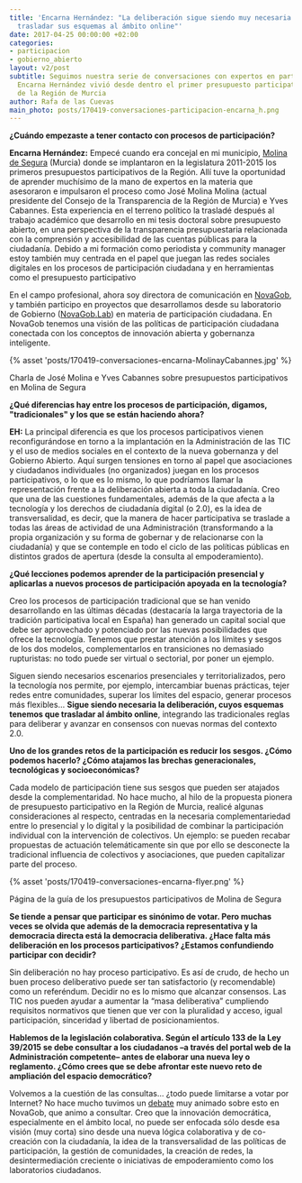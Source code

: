 ```yaml
---
title: 'Encarna Hernández: "La deliberación sigue siendo muy necesaria. Tenemos que
  trasladar sus esquemas al ámbito online"'
date: 2017-04-25 00:00:00 +02:00
categories:
- participacion
- gobierno_abierto
layout: v2/post
subtitle: Seguimos nuestra serie de conversaciones con expertos en participación ciudadana.
  Encarna Hernández vivió desde dentro el primer presupuesto participativo municipal
  de la Región de Murcia
author: Rafa de las Cuevas
main_photo: posts/170419-conversaciones-participacion-encarna_h.png
---
```


**¿Cuándo empezaste a tener contacto con procesos de participación?**

**Encarna Hernández:** Empecé cuando era concejal en mi municipio, [Molina de Segura](http://portal.molinadesegura.es/index.php?option=com_content&view=article&id=3174&Itemid=1167) (Murcia) donde se implantaron en la legislatura 2011-2015 los primeros presupuestos participativos de la Región. Allí tuve la oportunidad de aprender muchísimo de la mano de expertos en la materia que asesoraron e impulsaron el proceso como José Molina Molina (actual presidente del Consejo de la Transparencia de la Región de Murcia) e Yves Cabannes. Esta experiencia en el terreno político la trasladé después al trabajo académico que desarrollo en mi tesis doctoral sobre presupuesto abierto, en una perspectiva de la transparencia presupuestaria relacionada con la comprensión y accesibilidad de las cuentas públicas para la ciudadanía. Debido a mi formación como periodista y community manager estoy también muy centrada en el papel que juegan las redes sociales digitales en los procesos de participación ciudadana y en herramientas como el presupuesto participativo

En el campo profesional, ahora soy directora de comunicación en [NovaGob](http://novagob.org/), y también participo en proyectos que desarrollamos desde su laboratorio de Gobierno ([NovaGob.Lab](https://lab.novagob.org/)) en materia de participación ciudadana. En NovaGob tenemos una visión de las políticas de participación ciudadana conectada con los conceptos de innovación abierta y gobernanza inteligente.

<div class="separator blue short"></div>
{% asset 'posts/170419-conversaciones-encarna-MolinayCabannes.jpg' %}
<p>Charla de José Molina e Yves Cabannes sobre presupuestos participativos en Molina de Segura</p>
<div class="separator blue short"></div>

**¿Qué diferencias hay entre los procesos de participación, digamos, "tradicionales" y los que se están haciendo ahora?**

**EH:** La principal diferencia es que los procesos participativos vienen reconfigurándose en torno a la implantación en la Administración de las TIC y el uso de medios sociales en el contexto de la nueva gobernanza y del Gobierno Abierto. Aquí surgen tensiones en torno al papel que asociaciones y ciudadanos individuales (no organizados) juegan en los procesos participativos, o lo que es lo mismo, lo que podríamos llamar la representación frente a la deliberación abierta a toda la ciudadanía. Creo que una de las cuestiones fundamentales, además de la que afecta a la tecnología y los derechos de ciudadanía digital (o 2.0), es la idea de transversalidad, es decir, que la manera de hacer participativa se traslade a todas las áreas de actividad de una Administración (transformando a la propia organización y su forma de gobernar y de relacionarse con la ciudadanía) y que se contemple en todo el ciclo de las políticas públicas en distintos grados de apertura (desde la consulta al empoderamiento).

**¿Qué lecciones podemos aprender de la participación presencial y aplicarlas a nuevos procesos de participación apoyada en la tecnología?**

Creo los procesos de participación tradicional que se han venido desarrollando en las últimas décadas (destacaría la larga trayectoria de la tradición participativa local en España) han generado un capital social que debe ser aprovechado y potenciado por las nuevas posibilidades que ofrece la tecnología. Tenemos que prestar atención a los límites y sesgos de los dos modelos, complementarlos en transiciones no demasiado rupturistas: no todo puede ser virtual o sectorial, por poner un ejemplo.

Siguen siendo necesarios escenarios presenciales y territorializados, pero la tecnología nos permite, por ejemplo, intercambiar buenas prácticas, tejer redes entre comunidades, superar los límites del espacio, generar procesos más flexibles… **Sigue siendo necesaria la deliberación, cuyos esquemas tenemos que trasladar al ámbito online**, integrando las tradicionales reglas para deliberar y avanzar en consensos con nuevas normas del contexto 2.0.  

**Uno de los grandes retos de la participación es reducir los sesgos. ¿Cómo podemos hacerlo? ¿Cómo atajamos las brechas generacionales, tecnológicas y socioeconómicas?**

Cada modelo de participación tiene sus sesgos que pueden ser atajados desde la complementaridad. No hace mucho, al hilo de la propuesta pionera de presupuesto participativo en la Región de Murcia, realicé algunas consideraciones al respecto, centradas en la necesaria complementariedad entre lo presencial y lo digital y la posibilidad de combinar la participación individual con la intervención de colectivos. Un ejemplo: se pueden recabar propuestas de actuación telemáticamente sin que por ello se desconecte la tradicional influencia de colectivos y asociaciones, que pueden capitalizar parte del proceso.

<div class="separator blue short"></div>
{% asset 'posts/170419-conversaciones-encarna-flyer.png' %}
<p>Página de la guía de los presupuestos participativos de Molina de Segura</p>
<div class="separator blue short"></div>

**Se tiende a pensar que participar es sinónimo de votar. Pero muchas veces se olvida que además de la democracia representativa y la democracia directa está la democracia deliberativa. ¿Hace falta más deliberación en los procesos participativos? ¿Estamos confundiendo participar con decidir?**

Sin deliberación no hay proceso participativo. Es así de crudo, de hecho un buen proceso deliberativo puede ser tan satisfactorio (y recomendable) como un referéndum. Decidir no es lo mismo que alcanzar consensos. Las TIC nos pueden ayudar a aumentar la “masa deliberativa” cumpliendo requisitos normativos que tienen que ver con la pluralidad y acceso, igual participación, sinceridad y libertad de posicionamientos.

**Hablemos de la legislación colaborativa. Según el artículo 133 de la Ley 39/2015 se debe consultar a los ciudadanos –a través del portal web de la Administración competente– antes de elaborar una nueva ley o reglamento. ¿Cómo crees que se debe afrontar este nuevo reto de ampliación del espacio democrático?**

Volvemos a la cuestión de las consultas… ¿todo puede limitarse a votar por Internet? No hace mucho tuvimos un [debate](http://novagob.org/forums/debate/la-nueva-oleada-de-participacia3n-ciudadana-anos-limitamos-a-votar-por-internet/) muy animado sobre esto en NovaGob, que animo a consultar. Creo que la innovación democrática, especialmente en el ámbito local, no puede ser enfocada sólo desde esa visión (muy corta) sino desde una nueva lógica colaborativa y de co-creación con la ciudadanía, la idea de la transversalidad de las políticas de participación, la gestión de comunidades, la creación de redes, la desintermediación creciente o iniciativas de empoderamiento como los laboratorios ciudadanos.
